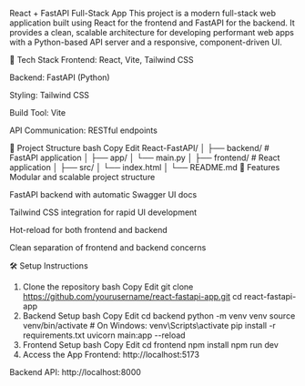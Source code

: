 React + FastAPI Full-Stack App
This project is a modern full-stack web application built using React for the frontend and FastAPI for the backend. It provides a clean, scalable architecture for developing performant web apps with a Python-based API server and a responsive, component-driven UI.

🚀 Tech Stack
Frontend: React, Vite, Tailwind CSS

Backend: FastAPI (Python)

Styling: Tailwind CSS

Build Tool: Vite

API Communication: RESTful endpoints

📁 Project Structure
bash
Copy
Edit
React-FastAPI/
│
├── backend/             # FastAPI application
│   ├── app/
│   └── main.py
│
├── frontend/            # React application
│   ├── src/
│   └── index.html
│
└── README.md
🔧 Features
Modular and scalable project structure

FastAPI backend with automatic Swagger UI docs

Tailwind CSS integration for rapid UI development

Hot-reload for both frontend and backend

Clean separation of frontend and backend concerns

🛠️ Setup Instructions
1. Clone the repository
bash
Copy
Edit
git clone https://github.com/yourusername/react-fastapi-app.git
cd react-fastapi-app
2. Backend Setup
bash
Copy
Edit
cd backend
python -m venv venv
source venv/bin/activate  # On Windows: venv\Scripts\activate
pip install -r requirements.txt
uvicorn main:app --reload
3. Frontend Setup
bash
Copy
Edit
cd frontend
npm install
npm run dev
4. Access the App
Frontend: http://localhost:5173

Backend API: http://localhost:8000

